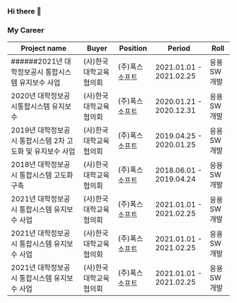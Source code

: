 ### Hi there 👋

<!--
**soojk129/soojk129** is a ✨ _special_ ✨ repository because its `README.md` (this file) appears on your GitHub profile.

Here are some ideas to get you started:

- 🔭 I’m currently working on ...
- 🌱 I’m currently learning ...
- 👯 I’m looking to collaborate on ...
- 🤔 I’m looking for help with ...
- 💬 Ask me about ...
- 📫 How to reach me: ...
- 😄 Pronouns: ...
- ⚡ Fun fact: ...
-->
 

### My Career 

| Project name                                              | Buyer                  | Position       | Period                  | Roll       |
| -------------------------------------------              | ---------------------- |--------------- | ----------------------- | ---------- |
| ######2021년 대학정보공시 통합시스템 유지보수 사업 | (사)한국대학교육협의회  | (주)폭스소프트 | 2021.01.01 - 2021.02.25 | 응용SW개발 |
| 2020년 대학정보공시통합시스템 유지보수       | (사)한국대학교육협의회  | (주)폭스소프트 | 2020.01.21 - 2020.12.31 | 응용SW개발 |
| 2019년 대학정보공시 통합시스템 2차 고도화 및 유지보수 사업 | (사)한국대학교육협의회  | (주)폭스소프트 | 2019.04.25 - 2020.01.25 | 응용SW개발 |
| 2018년 대학정보공시 통합시스템 고도화 구축 | (사)한국대학교육협의회  | (주)폭스소프트 | 2018.06.01 - 2019.04.24 | 응용SW개발 |
| 2021년 대학정보공시 통합시스템 유지보수 사업 | (사)한국대학교육협의회  | (주)폭스소프트 | 2021.01.01 - 2021.02.25 | 응용SW개발 |
| 2021년 대학정보공시 통합시스템 유지보수 사업 | (사)한국대학교육협의회  | (주)폭스소프트 | 2021.01.01 - 2021.02.25 | 응용SW개발 |
| 2021년 대학정보공시 통합시스템 유지보수 사업 | (사)한국대학교육협의회  | (주)폭스소프트 | 2021.01.01 - 2021.02.25 | 응용SW개발 |
 
